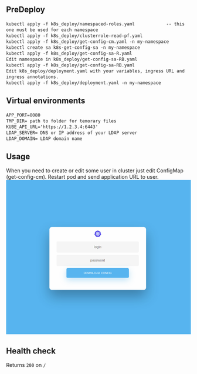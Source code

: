 
## PreDeploy
```
kubectl apply -f k8s_deploy/namespaced-roles.yaml            -- this one must be used for each namespace 
kubectl apply -f k8s_deploy/clusterrole-read-pf.yaml
kubectl apply -f k8s_deploy/get-config-cm.yaml -n my-namespace
kubectl create sa k8s-get-config-sa -n my-namespace
kubectl apply -f k8s_deploy/get-config-sa-R.yaml
Edit namespace in k8s_deploy/get-config-sa-RB.yaml
kubectl apply -f k8s_deploy/get-config-sa-RB.yaml
Edit k8s_deploy/deployment.yaml with your variables, ingress URL and ingress annotations.
kubectl apply -f k8s_deploy/deployment.yaml -n my-namespace

```

## Virtual environments
```dotenv
APP_PORT=8080
TMP_DIR= path to folder for temorary files
KUBE_API_URL='https://1.2.3.4:6443'
LDAP_SERVER= DNS or IP address of your LDAP server
LDAP_DOMAIN= LDAP domain name
```

## Usage
When you need to create or edit some user in cluster just edit ConfigMap (get-config-cm). Restart pod and send application URL to user.
![How it looks](https://github.com/nzelepukin/k8s_get_config/blob/master/UI.png?raw=true)


## Health check

Returns `200` on `/`
